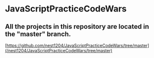 # JavaScriptPracticeCodeWars


## All the projects in this repository are located in the "master" branch. 
[https://github.com/nest1204/JavaScriptPracticeCodeWars/tree/master](/nest1204/JavaScriptPracticeCodeWars/tree/master)
